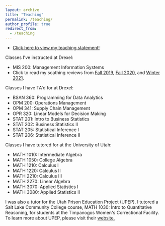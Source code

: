 ```yaml
---
layout: archive
title: "Teaching"
permalink: /teaching/
author_profile: true
redirect_from:
  - /teaching
---
```


- <a href="/files/BuhlerTeachingStatement.pdf" target="_blank">Click here to view my teaching statement!</a>

Classes I've instructed at Drexel:
- MIS 200: Management Information Systems
- Click to read my scathing reviews from  <a href="/files/MIS-200_Fall2019.pdf" target="_blank">Fall 2019</a>,  <a href="/files/MIS-200_Fall2020.pdf" target="_blank">Fall 2020</a>, and <a href="/files/MIS-200_Winter2021.pdf" target="_blank">Winter 2021</a>. 

Classes I have TA'd for at Drexel:
- BSAN 360: Programming for Data Analytics
- OPM 200: Operations Management
- OPM 341: Supply Chain Management
- OPR 320: Linear Models for Decision Making
- STAT 201: Intro to Business Statistics
- STAT 202: Business Statistics II
- STAT 205: Statistical Inference I
- STAT 206: Statistical Inference II

Classes I have tutored for at the University of Utah:
- MATH 1010: Intermediate Algebra
- MATH 1050: College Algebra
- MATH 1210: Calculus I 
- MATH 1220: Calculus II
- MATH 2210: Calculus III
- MATH 2270: Linear Algebra
- MATH 3070: Applied Statistics I
- MATH 3080: Applied Statistics II

I was also a tutor for the Utah Prison Education Project (UPEP). I tutored a Salt Lake Community College course, MATH 1030: Intro to Quantitative Reasoning, for students at the Timpanogos Women's Correctional Facility. To learn more about UPEP,  please visit their [website.](https://prisoneducationproject.utah.edu/)
